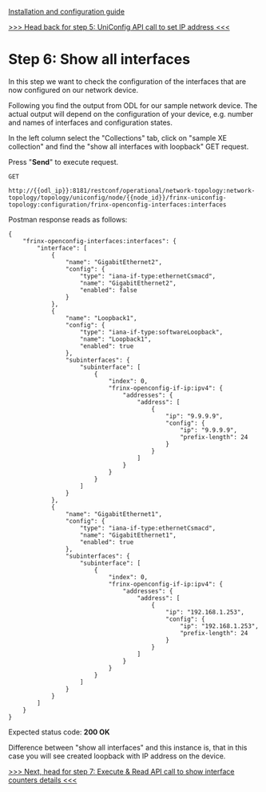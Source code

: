 [Installation and configuration guide](byod.html)

[>>> Head back for step 5: UniConfig API call to set IP address <<<](5.md)

# Step 6: Show all interfaces

In this step we want to check the configuration of the interfaces that are now configured on our network device.

Following you find the output from ODL for our sample network device. The actual output will depend on the configuration of your device, e.g. number and names of interfaces and configuration states.

In the left column select the "Collections" tab, click on "sample XE collection" and find the "show all interfaces with loopback" GET request.

Press "**Send**" to execute request.

```
GET

http://{{odl_ip}}:8181/restconf/operational/network-topology:network-topology/topology/uniconfig/node/{{node_id}}/frinx-uniconfig-topology:configuration/frinx-openconfig-interfaces:interfaces
```

Postman response reads as follows:

```
{
    "frinx-openconfig-interfaces:interfaces": {
        "interface": [
            {
                "name": "GigabitEthernet2",
                "config": {
                    "type": "iana-if-type:ethernetCsmacd",
                    "name": "GigabitEthernet2",
                    "enabled": false
                }
            },
            {
                "name": "Loopback1",
                "config": {
                    "type": "iana-if-type:softwareLoopback",
                    "name": "Loopback1",
                    "enabled": true
                },
                "subinterfaces": {
                    "subinterface": [
                        {
                            "index": 0,
                            "frinx-openconfig-if-ip:ipv4": {
                                "addresses": {
                                    "address": [
                                        {
                                            "ip": "9.9.9.9",
                                            "config": {
                                                "ip": "9.9.9.9",
                                                "prefix-length": 24
                                            }
                                        }
                                    ]
                                }
                            }
                        }
                    ]
                }
            },
            {
                "name": "GigabitEthernet1",
                "config": {
                    "type": "iana-if-type:ethernetCsmacd",
                    "name": "GigabitEthernet1",
                    "enabled": true
                },
                "subinterfaces": {
                    "subinterface": [
                        {
                            "index": 0,
                            "frinx-openconfig-if-ip:ipv4": {
                                "addresses": {
                                    "address": [
                                        {
                                            "ip": "192.168.1.253",
                                            "config": {
                                                "ip": "192.168.1.253",
                                                "prefix-length": 24
                                            }
                                        }
                                    ]
                                }
                            }
                        }
                    ]
                }
            }
        ]
    }
}

```

Expected status code: **200 OK**

Difference between "show all interfaces" and this instance is, that in this case you will see created loopback with IP address on the device.

[>>> Next, head for step 7: Execute & Read API call to show interface counters details <<<](7.md)
